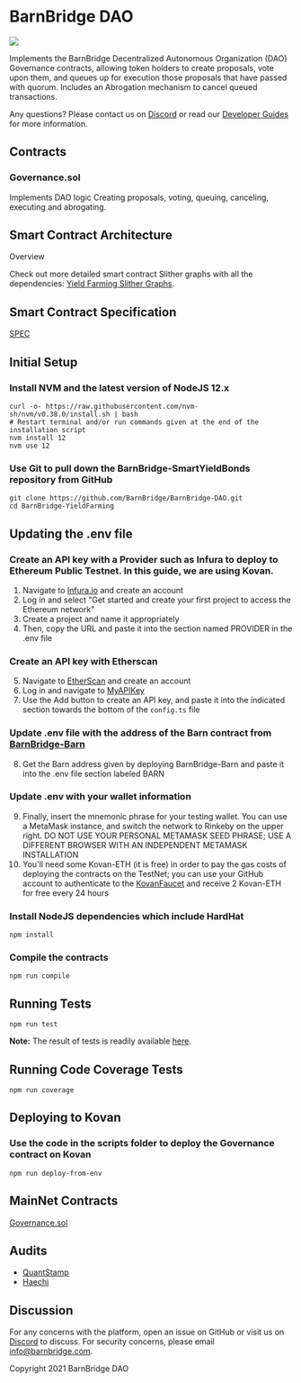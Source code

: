 # BarnBridge DAO
![](https://i.imgur.com/Neja9z5.png)

Implements the BarnBridge Decentralized Autonomous Organization (DAO) Governance contracts, allowing token holders to create proposals, vote upon them, and queues up for execution those proposals that have passed with quorum. Includes an Abrogation mechanism to cancel queued transactions.

Any questions? Please contact us on [Discord](https://discord.gg/FfEhsVk) or read our [Developer Guides](https://integrations.barnbridge.com/) for more information.

##  Contracts
### Governance.sol
Implements DAO logic Creating proposals, voting, queuing, canceling, executing and abrogating.


## Smart Contract Architecture
Overview

Check out more detailed smart contract Slither graphs with all the dependencies: [Yield Farming Slither Graphs](https://github.com/BarnBridge/sc-graphs/tree/main/BarnBridge-DAO).

## Smart Contract Specification
[SPEC](https://github.com/BarnBridge/BarnBridge-DAO/blob/master/SPEC.md)

## Initial Setup
### Install NVM and the latest version of NodeJS 12.x
    curl -o- https://raw.githubusercontent.com/nvm-sh/nvm/v0.38.0/install.sh | bash 
    # Restart terminal and/or run commands given at the end of the installation script
    nvm install 12
    nvm use 12
### Use Git to pull down the BarnBridge-SmartYieldBonds repository from GitHub
    git clone https://github.com/BarnBridge/BarnBridge-DAO.git
    cd BarnBridge-YieldFarming

## Updating the .env file
### Create an API key with a Provider such as Infura to deploy to Ethereum Public Testnet. In this guide, we are using Kovan.

1. Navigate to [Infura.io](https://infura.io/) and create an account
2. Log in and select "Get started and create your first project to access the Ethereum network"
3. Create a project and name it appropriately
4. Then, copy the URL and paste it into the section named PROVIDER in the .env file

### Create an API key with Etherscan 
5. Navigate to [EtherScan](https://etherscan.io/) and create an account 
6. Log in and navigate to [MyAPIKey](https://etherscan.io/myapikey) 
7. Use the Add button to create an API key, and paste it into the indicated section towards the bottom of the `config.ts` file
### Update .env file with the address of the Barn contract from [BarnBridge-Barn](https://github.com/BarnBridge/BarnBridge-Barn)
8. Get the Barn address given by deploying BarnBridge-Barn and paste it into the .env file section labeled BARN
### Update .env with your wallet information
9. Finally, insert the mnemonic phrase for your testing wallet. You can use a MetaMask instance, and switch the network to Rinkeby on the upper right. DO NOT USE YOUR PERSONAL METAMASK SEED PHRASE; USE A DIFFERENT BROWSER WITH AN INDEPENDENT METAMASK INSTALLATION
10. You'll need some Kovan-ETH (it is free) in order to pay the gas costs of deploying the contracts on the TestNet; you can use your GitHub account to authenticate to the [KovanFaucet](https://faucet.kovan.network/) and receive 2 Kovan-ETH for free every 24 hours


### Install NodeJS dependencies which include HardHat
    npm install
    
### Compile the contracts
    npm run compile
    
## Running Tests
    npm run test

**Note:** The result of tests is readily available [here](./test-results.md).
## Running Code Coverage Tests
    npm run coverage

## Deploying to Kovan    
### Use the code in the scripts folder to deploy the Governance contract on Kovan
    npm run deploy-from-env
    
## MainNet Contracts
[Governance.sol](https://etherscan.io/address/0x4cAE362D7F227e3d306f70ce4878E245563F3069)

## Audits
- [QuantStamp](https://github.com/BarnBridge/BarnBridge-PM/blob/master/audits/Quantstamp-DAO.pdf)
- [Haechi](https://github.com/BarnBridge/BarnBridge-PM/blob/master/audits/HAECHI-DAO.pdf)

## Discussion
For any concerns with the platform, open an issue on GitHub or visit us on [Discord](https://discord.gg/9TTQNUzg) to discuss.
For security concerns, please email info@barnbridge.com.

Copyright 2021 BarnBridge DAO
